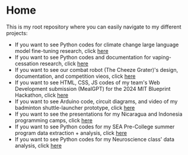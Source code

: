 # Home
This is my root repository where you can easily navigate to my different projects: 
* If you want to see Python codes for climate change large language model fine-tuning research, click [here](https://github.com/Joongeun/MIT-Internship-2024)
* If you want to see Python codes and documentation for vaping-cessation research, click [here](https://github.com/Joongeun/IUPUI-Internship-2023)
* If you want to see our combat robot (The Cheeze Grater)'s design, documentation, and competition vieos, click [here](https://github.com/Joongeun/The-Cheeze-Grater-Battlebot)
* If you want to see HTML, CSS, JS codes of my team's Web Development submission (MealGPT) for the 2024 MIT Blueprint Hackathon, click [here](https://github.com/Joongeun/2024-MIT-Blueprint-Hackathon-Web-Development)
* If you want to see Arduino code, circuit diagrams, and video of my badminton shuttle-launcher prototype, click [here](https://github.com/Joongeun/Badminton-Shuttle-Launcher/tree/main)
* If you want to see the presentations for my Nicaragua and Indonesia programming camps, click [here](https://github.com/Joongeun/Nicaragua-Indonesia-Programming-Camps)
* If you want to see Python codes for my SEA Pre-College summer program data extraction + analysis, click [here](https://github.com/Joongeun/Argo-Data-Collection-SEA-Summer-Program-2024)
* If you want to see Python codes for my Neuroscience class' data analysis, click [here](https://github.com/Joongeun/Neuroscience-Code)
